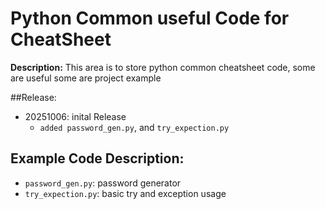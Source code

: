 # Python Common useful Code for CheatSheet

**Description:** This area is to store python common cheatsheet code, some are useful some are project example

##Release: 
- 20251006: inital Release
	- `added password_gen.py`, and `try_expection.py`

## Example Code Description: 

- `password_gen.py`: password generator 
- `try_expection.py`: basic try and exception usage 